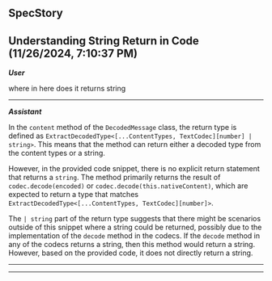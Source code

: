 ## SpecStory

## Understanding String Return in Code (11/26/2024, 7:10:37 PM)

_**User**_

where in here does it returns string

---

_**Assistant**_

In the `content` method of the `DecodedMessage` class, the return type is defined as `ExtractDecodedType<[...ContentTypes, TextCodec][number] | string>`. This means that the method can return either a decoded type from the content types or a string.

However, in the provided code snippet, there is no explicit return statement that returns a `string`. The method primarily returns the result of `codec.decode(encoded)` or `codec.decode(this.nativeContent)`, which are expected to return a type that matches `ExtractDecodedType<[...ContentTypes, TextCodec][number]>`.

The `| string` part of the return type suggests that there might be scenarios outside of this snippet where a string could be returned, possibly due to the implementation of the `decode` method in the codecs. If the `decode` method in any of the codecs returns a string, then this method would return a string. However, based on the provided code, it does not directly return a string.

---



---

